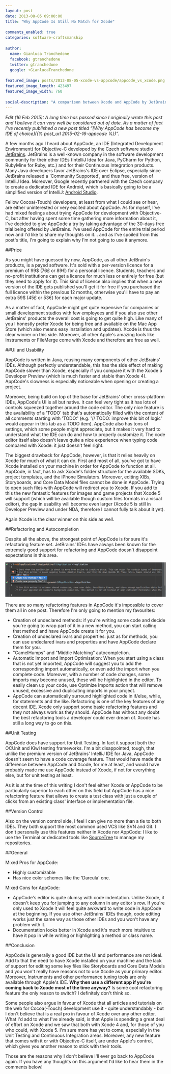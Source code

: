```yaml
---
layout: post
date: 2013-08-05 09:00:00
title: "Why AppCode Is Still No Match for Xcode"

comments_enabled: true
categories: software-craftsmanship

author:
  name: Gianluca Tranchedone
  facebook: gtranchedone
  twitter: gtranchedone
  google: +GianlucaTranchedone

featured_image: posts/2013-08-05-xcode-vs-appcode/appcode_vs_xcode.png
featured_image_length: 423497
featured_image_width: 760

social-description: "A comparison between Xcode and AppCode by JetBrains. In this post I argued that Xcode is the must go choice for any Cocoa(-Touch) developer."
---
```


_Edit (16 Feb 2015): A long time has passed since I originally wrote this post and I believe it can very well be considered out of date. As a matter of fact I’ve recently published a new post titled “[Why AppCode has become my IDE of choice]({% post_url 2015-02-16-appcode %})”._

A few months ago I heard about AppCode, an IDE (Integrated Development Environment) for Objective-C developed by the Czech software studio [JetBrains](http://www.jetbrains.com/). JetBrains is a well-known company in the software development community for their other IDEs (IntelliJ Idea for Java, PyCharm for Python, RubyMine for Ruby, etc.) and for their Continuous Integration products. Many Java developers favor JetBrains's IDE over Eclipse, especially since JetBrains released a 'Community Supported', and thus free, version of IntelliJ Idea. Moreover, Google recently partnered with the Czech company to create a dedicated IDE for Android, which is basically going to be a simplified version of IntelliJ: [Android Studio](http://ccbeans.me/179eTAk).

Fellow Cocoa(-Touch) developers, at least from what I could see or hear, are either uninterested or very excited about AppCode. As for myself, I've had mixed feelings about trying AppCode for development with Objective-C, but after having spent some time gathering more information about it, I've decided to give AppCode a try by taking advantage of the 30-days free trial being offered by JetBrains. I've used AppCode for the entire trial period now and I'd like to share my thoughts on it… and as I've spoiled from this post's title, I'm going to explain why I'm not going to use it anymore.

<!-- more -->

##Price

As you might have guessed by now, AppCode, as all other JetBrain's products, is a payed software. It's sold with a per-version licence for a premium of 99$ (76£ or 89€) for a personal licence. Students, teachers and no-profit institutions can get a licence for much less or entirely for free (but they need to apply for it). This kind of licence also implies that when a new version of the IDE gets published you'll get it for free if you purchased the full licence within the previous 12 months, otherwise you'll have to pay an extra 59$ (45£ or 53€) for each major update.

As a matter of fact, AppCode might get quite expensive for companies or small development studios with few employees and if you also use other JetBrains' products the overall cost is going to get quite high. Like many of you I honestly prefer Xcode for being free and available on the Mac App Store (which also means easy installation and updates). Xcode is thus the clear winner on this side. Moreover, all other Apple's amazing tools like Instruments or FileMerge come with Xcode and therefore are free as well.

##UI and Usability

AppCode is written in Java, reusing many components of other JetBrains' IDEs. Although perfectly understandable, this has the side effect of making AppCode slower than Xcode, especially if you compare it with the Xcode 5 Developer Preview (which is much faster and stable than Xcode 4). AppCode's slowness is especially noticeable when opening or creating a project.

Moreover, being build on top of the base for JetBrains' other cross-platform IDEs, AppCode's UI is all but native. It can feel very tight as it has lots of controls squeezed together around the code editor. The only nice feature is the availability of a 'TODO' tab that's automatically filled with the content of all comments starting with 'TODO:' (e.g. '// TODO: improve this bit of logic' would appear in this tab as a TODO item). AppCode also has tons of settings, which some people might appreciate, but it makes it very hard to understand what the IDE can do and how to properly customize it. The code editor itself also doesn't leave quite a nice experience when typing code compared with Xcode: it just doesn't feel right.

The biggest drawback for AppCode, however, is that it relies heavily on Xcode for much of what it can do. First and most of all, you've got to have Xcode installed on your machine in order for AppCode to function at all. AppCode, in fact, has to ask Xcode's folder structure for the available SDKs, project templates, and the iPhone Simulators. Moreover, editing XIBs, Storyboards, and Core Data Model files cannot be done in AppCode. Trying to open such files with AppCode will redirect you to Xcode. If you add to this the new fantastic features for images and game projects that Xcode 5 will support (which will be available though custom files formats in a visual editor), the gap in usability will become even larger (Xcode 5 is still in Developer Preview and under NDA, therefore I cannot fully talk about it yet).

Again Xcode is the clear winner on this side as well.

##Refactoring and Autocompletion

Despite all the above, the strongest point of AppCode is for sure it's refactoring feature set. JetBrains' IDEs have always been known for the extremely good support for refactoring and AppCode doesn't disappoint expectations in this area.

![App Code Method Generation](/images/posts/2013-08-05-xcode-vs-appcode/app_code-methods-generation.png)

There are so many refactoring features in AppCode it's impossible to cover them all in one post. Therefore I'm only going to mention my favourites:

* Creation of undeclared methods: if you're writing some code and decide you're going to wrap part of it in a new method, you can start calling that method and have AppCode create it for you.
* Creation of undeclared ivars and properties: just as for methods, you can use undeclared ivars and properties and have AppCode declare them for you.
* "CamelHumps" and "Middle Matching" autocompletion.
* Automatic Import and Import Optimisation: When you start using a class that is not yet imported, AppCode will suggest you to add the corresponding import automatically, or even add the import when you complete code. Moreover, with a number of code changes, some imports may become unused, these will be highlighted in the editor. To easily clean up your code, use Optimize Imports action that will remove unused, excessive and duplicating imports in your project.
* AppCode can automatically surround highlighted code in if/else, while, for statements and the like.
Refactoring is one of the key features of any decent IDE. Xcode only support some basic refactoring features and they not always work as they should. AppCode has without any doubt the best refactoring tools a developer could ever dream of. Xcode has still a long way to go on this.

##Unit Testing

AppCode does have support for Unit Testing. In fact it support both the OCUnit and Kiwi testing frameworks. I'm a bit disappointed, tough, that unlike the premium version of JetBrains' IntelliJ IDE for Java, AppCode doesn't seem to have a code coverage feature. That would have made the difference between AppCode and Xcode, for me at least, and would have probably made me use AppCode instead of Xcode, if not for everything else, but for unit testing at least.

As it is at the time of this writing I don't feel either Xcode or AppCode to be particularly superior to each other on this field but AppCode has a nice refactoring feature that allows to create a test class with just a couple of clicks from an existing class' interface or implementation file.

##Version Control

Also on the version control side, I feel I can give no more than a tie to both IDEs. They both support the most common used VCS like SVN and Git. I don't personally use this features neither in Xcode nor AppCode: I like to use the Terminal or dedicated tools like [SourceTree](https://www.atlassian.com/software/sourcetree/overview) to manage my repositories.

##General

Mixed Pros for AppCode:

* Highly customizable
* Has nice color schemes like the 'Darcula' one.

Mixed Cons for AppCode:

* AppCode's editor is quite clumsy with code indentation. Unlike Xcode, it doesn't keep you for jumping to any column in any editor's row. If you're only used to Xcode it will feel quite awkward to write code in AppCode at the beginning. If you use other JetBrains' IDEs though, code editing works just the same way as those other IDEs and you won't have any problem with it.
* Documentation looks better in Xcode and it's much more intuitive to have it pop in while writing or highlighting a method or class name.

##Conclusion

AppCode is generally a good IDE but the UI and performance are not ideal. Add to that the need to have Xcode installed on your machine and the lack of support for editing some key files like Storyboards and Core Data Models and you won't really have reasons not to use Xcode as your primary editor. Moreover, Instruments and other performance tuning tools are only available through Apple's IDE. **Why then use a different app if you're coming back to Xcode most of the time anyway?** Is some cool refactoring feature the only reason to switch? I definitely don't think so.

Some people also argue in favour of Xcode that all articles and tutorials on the web for Cocoa(-Touch) development use it - quite understandably - but I don't believe that is a real pro in favour of Xcode over any other editor. What I'd add to what I've already said, is that Apple is spending a great deal of effort on Xcode and we saw that both with Xcode 4 and, for those of you who could, with Xcode 5. I'm sure more has yet to come, especially in the Unit Testing and Continuous Integration areas. Moreover, any new feature that comes with it or with Objective-C itself, are under Apple's control, which gives you another reason to stick with their tools.

Those are the reasons why I don't believe I'll ever go back to AppCode again. If you have any thoughts on this argument I'd like to hear them in the comments below!